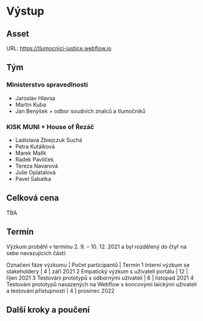 # Výstup

## Asset
URL: https://tlumocnici-justice.webflow.io

## Tým
### Ministerstvo spravedlnosti
- Jaroslav Hlavsa
- Martin Kuba
- Jan Benýšek + odbor soudních znalců a tlumočníků

### KISK MUNI + House of Řezáč
- Ladislava Zbiejczuk Suchá
- Petra Kutálková
- Marek Malík
- Radek Pavlíček
- Tereza Navarová
- Julie Oplatalová
- Pavel Sabatka

## Celková cena
TBA

## Termín
Výzkum proběhl v termínu 2. 9. – 10. 12. 2021 a byl rozdělený do čtyř na sebe navazujících částí:

Označení fáze výzkumu | Počet participantů | Termín
1 Interní výzkum se stakeholdery | 4 | září 2021
2 Empatický výzkum s uživateli portálu |  12 | říjen 2021
3 Testování prototypů s odbornými uživateli | 6 | listopad 2021
4 Testování prototypů nasazených na Webflow s koncovými laickými uživateli a testování přístupnosti | 4 | prosinec 2022

## Další kroky a poučení